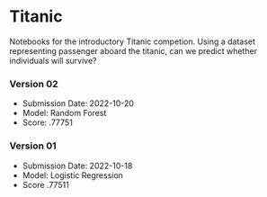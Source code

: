 # Titanic

Notebooks for the introductory Titanic competion. Using a dataset representing passenger aboard the titanic, can we predict whether individuals will survive?


### Version 02
- Submission Date: 2022-10-20
- Model: Random Forest
- Score: .77751

### Version 01
- Submission Date: 2022-10-18
- Model: Logistic Regression
- Score .77511
